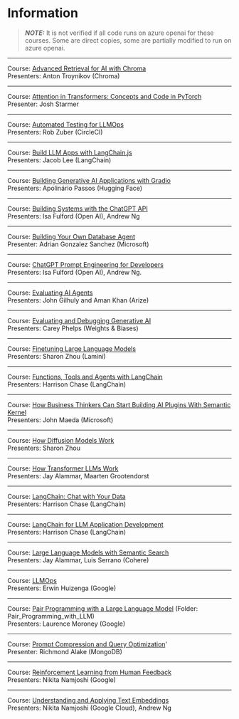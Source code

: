 # Information

> **_NOTE:_** It is not verified if all code runs on azure openai for these courses. Some are direct copies, some are partially modified to run on azure openai.

---
Course: [Advanced Retrieval for AI with Chroma](https://learn.deeplearning.ai/advanced-retrieval-for-ai/lesson/1/introduction)  
Presenters: Anton Troynikov (Chroma)  

---
Course: [Attention in Transformers: Concepts and Code in PyTorch](https://learn.deeplearning.ai/courses/attention-in-transformers-concepts-and-code-in-pytorch/lesson/han2t/introduction)  
Presenter: Josh Starmer

---
Course: [Automated Testing for LLMOps](https://learn.deeplearning.ai/automated-testing-llmops/lesson/1/introduction)  
Presenters: Rob Zuber (CircleCI)  

---
Course: [Build LLM Apps with LangChain.js](https://learn.deeplearning.ai/build-llm-apps-with-langchain-js/lesson/1/introduction)  
Presenters: Jacob Lee (LangChain)  

---
Course: [Building Generative AI Applications with Gradio](https://learn.deeplearning.ai/huggingface-gradio/lesson/1/introduction)  
Presenters: Apolinário Passos (Hugging Face)  

---
Course: [Building Systems with the ChatGPT API](https://learn.deeplearning.ai/chatgpt-building-system/lesson/1/introduction)  
Presenters: Isa Fulford (Open AI), Andrew Ng  

---
Course: [Building Your Own Database Agent](https://learn.deeplearning.ai/courses/building-your-own-database-agent/lesson/1/introduction)  
Presenter: Adrian Gonzalez Sanchez (Microsoft)  

---
Course: [ChatGPT Prompt Engineering for Developers](https://learn.deeplearning.ai/chatgpt-prompt-eng/lesson/1/introduction)  
Presenters: Isa Fulford (Open AI), Andrew Ng.  

---
<!-- Current Course -->
Course: [Evaluating AI Agents](https://learn.deeplearning.ai/courses/evaluating-ai-agents/lesson/sqkza/introduction)  
Presenters: John Gilhuly and Aman Khan (Arize)

---
Course: [Evaluating and Debugging Generative AI](https://learn.deeplearning.ai/evaluating-debugging-generative-ai/lesson/1/introduction)  
Presenters: Carey Phelps (Weights & Biases)  

---
Course: [Finetuning Large Language Models](https://learn.deeplearning.ai/finetuning-large-language-models/lesson/1/introduction)  
Presenters: Sharon Zhou (Lamini)  

---
Course: [Functions, Tools and Agents with LangChain](https://learn.deeplearning.ai/functions-tools-agents-langchain/lesson/1/introduction)  
Presenters: Harrison Chase (LangChain)  

---
Course: [How Business Thinkers Can Start Building AI Plugins With Semantic Kernel](https://learn.deeplearning.ai/microsoft-semantic-kernel/lesson/1/introduction)  
Presenters: John Maeda (Microsoft)  

---
Course: [How Diffusion Models Work](https://learn.deeplearning.ai/diffusion-models/lesson/1/introduction)  
Presenters: Sharon Zhou  

---
Course: [How Transformer LLMs Work](https://learn.deeplearning.ai/courses/how-transformer-llms-work/lesson/nfshb/introduction)  
Presenters: Jay Alammar, Maarten Grootendorst  

---
Course: [LangChain: Chat with Your Data](https://learn.deeplearning.ai/langchain-chat-with-your-data/lesson/1/introduction)  
Presenters: Harrison Chase (LangChain)  

---
Course: [LangChain for LLM Application Development](https://learn.deeplearning.ai/langchain/lesson/1/introduction)  
Presenters: Harrison Chase (LangChain)  

---
Course: [Large Language Models with Semantic Search](https://learn.deeplearning.ai/large-language-models-semantic-search/lesson/1/introduction)  
Presenters: Jay Alammar, Luis Serrano (Cohere)  

---
Course: [LLMOps](https://learn.deeplearning.ai/llmops/lesson/1/introduction)  
Presenters: Erwin Huizenga (Google)  

---
Course: [Pair Programming with a Large Language Model](https://learn.deeplearning.ai/pair-programming-llm/lesson/1/introduction)
(Folder: Pair_Programming_with_LLM)  
Presenters: Laurence Moroney (Google)  

---
Course: [Prompt Compression and Query Optimization](https://learn.deeplearning.ai/courses/prompt-compression-and-query-optimization/lesson/1/introduction)'  
Presenter: Richmond Alake (MongoDB)  

---
Course: [Reinforcement Learning from Human Feedback](https://learn.deeplearning.ai/reinforcement-learning-from-human-feedback/lesson/1/introduction)  
Presenters: Nikita Namjoshi (Google)  

---
Course: [Understanding and Applying Text Embeddings](https://learn.deeplearning.ai/google-cloud-vertex-ai/lesson/1/introduction)  
Presenters: Nikita Namjoshi (Google Cloud), Andrew Ng  

